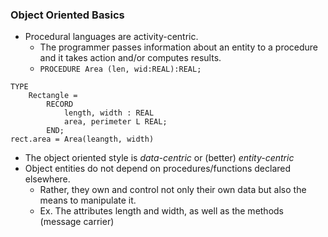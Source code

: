 ### Object Oriented Basics
- Procedural languages are activity-centric.
	- The programmer passes information about an entity to a procedure and it takes action and/or computes results.
	- `PROCEDURE Area (len, wid:REAL):REAL;`
```
TYPE
	Rectangle = 
		RECORD
			length, width : REAL
			area, perimeter L REAL;
		END;
rect.area = Area(leangth, width)

```
- The object oriented style is *data-centric* or (better) *entity-centric*
- Object entities do not depend on procedures/functions declared elsewhere.
	- Rather, they own and control not only their own data but also the means to manipulate it.
	- Ex. The attributes length and width, as well as the methods (message carrier) 